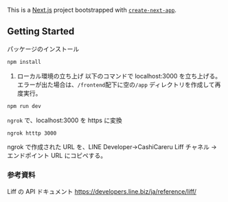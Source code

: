 This is a [Next.js](https://nextjs.org/) project bootstrapped with [`create-next-app`](https://github.com/vercel/next.js/tree/canary/packages/create-next-app).

## Getting Started

パッケージのインストール

```bash
npm install
```

1. ローカル環境の立ち上げ
   以下のコマンドで localhost:3000 を立ち上げる。エラーが出た場合は、`/frontend`配下に空の`/app` ディレクトリを作成して再度実行。

```bash
npm run dev
```

`ngrok` で、localhost:3000 を https に変換

```bash
ngrok htttp 3000
```

ngrok で作成された URL を、LINE Developer→CashiCareru Liff チャネル → エンドポイント URL にコピペする。

### 参考資料

Liff の API ドキュメント
https://developers.line.biz/ja/reference/liff/
